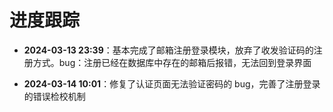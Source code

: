# 进度跟踪

- **2024-03-13 23:39**：基本完成了邮箱注册登录模块，放弃了收发验证码的注册方式。bug：注册已经在数据库中存在的邮箱后报错，无法回到登录界面

- **2024-03-14 10:01**：修复了认证页面无法验证密码的 bug，完善了注册登录的错误检校机制
